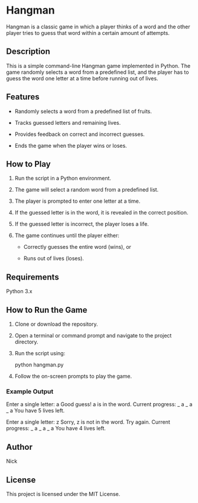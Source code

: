 # Hangman
Hangman is a classic game in which a player thinks of a word and the other player tries to guess that word within a certain amount of attempts.

## Description

This is a simple command-line Hangman game implemented in Python. 
The game randomly selects a word from a predefined list, and the player has to guess the word one letter at a time before running out of lives.

## Features

- Randomly selects a word from a predefined list of fruits.

- Tracks guessed letters and remaining lives.

- Provides feedback on correct and incorrect guesses.

- Ends the game when the player wins or loses.

## How to Play

1. Run the script in a Python environment.

2. The game will select a random word from a predefined list.

3. The player is prompted to enter one letter at a time.

4. If the guessed letter is in the word, it is revealed in the correct position.

5. If the guessed letter is incorrect, the player loses a life.

6. The game continues until the player either:

    - Correctly guesses the entire word (wins), or

    - Runs out of lives (loses).

## Requirements

Python 3.x

## How to Run the Game

1. Clone or download the repository.

2. Open a terminal or command prompt and navigate to the project directory.

3. Run the script using:

    python hangman.py

4. Follow the on-screen prompts to play the game.

### Example Output

Enter a single letter: a
Good guess! a is in the word.
Current progress: _ a _ a _ a
You have 5 lives left.

Enter a single letter: z
Sorry, z is not in the word. Try again.
Current progress: _ a _ a _ a
You have 4 lives left.

## Author

Nick

## License

This project is licensed under the MIT License.
